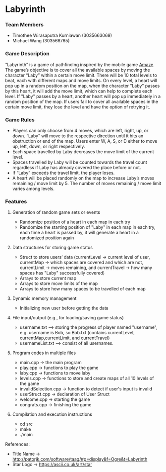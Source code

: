 # Labyrinth

### Team Members

- Timothee Wirasaputra Kurniawan (3035663069)
- Michael Wang (303566765)

### Game Description

“Labyrinth” is a game of pathfinding inspired by the mobile game [Amaze](https://play.google.com/store/apps/details?id=com.crazylabs.amaze.game&hl=en). The game’s objective is to cover all the available spaces by moving the character “Laby” within a certain move limit. There will be 10 total levels to beat, each with different maps and move limits. On every level, a heart will pop up in a random position on the map, when the character "Laby" passes by this heart, it will add the move limit, which can help to complete each level. If "Laby" passes by a heart, another heart will pop up immediately in a random position of the map. If users fail to cover all available spaces in the certain move limit, they lose the level and have the option of retrying it.

### Game Rules

- Players can only choose from 4 moves, which are left, right, up, or down. “Laby” will move to the respective direction until it hits an obstruction or end of the map. Users enter W, A, S, or D either to move up, left, down, or right respectively.
- Each space travelled by Laby decreases the move limit of the current level.
- Spaces travelled by Laby will be counted towards the travel count regardless if Laby has already covered the place before or not.
- If “Laby” exceeds the travel limit, the player loses.
- A heart will be placed randomly on the map to increase Laby’s moves remaining / move limit by 5. The number of moves remaining / move limit varies among levels.

### Features

1. Generation of random game sets or events

   - Randomize position of a heart in each map in each try
   - Randomize the starting position of "Laby" in each map in each try, each time a heart is passed by, it will generate a heart in a randomized position again

2. Data structures for storing game status

   - Struct to store users’ data (currentLevel -> current level of user, currentMap -> which spaces are covered and which are not, currentLimit -> moves remaining, and currentTravel -> how many spaces has "Laby" successfully covered)
   - Arrays to store current map
   - Arrays to store move limits of the map
   - Arrays to store how many spaces to be travelled of each map

3. Dynamic memory management

   - Initializing new user before getting the data

4. File input/output (e.g., for loading/saving game status)

   - username.txt --> storing the progress of player named "username", e.g. username is Bob, so Bob.txt (contains currentLevel, currentMap,currentLimit, and currentTravel)
   - usernameList.txt --> consist of all usernames.

5. Program codes in multiple files
   - main.cpp → the main program
   - play.cpp → functions to play the game
   - laby.cpp → functions to move laby
   - levels.cpp → functions to store and create maps of all 10 levels of the game
   - invalidSelection.cpp → function to detect if user's input is invalid
   - userStruct.cpp → declaration of User Struct
   - welcome.cpp → starting the game
   - congrats.cpp → finishing the game
 
 6. Compilation and execution instructions
    - cd src
    - make
    - ./main

References:
   - Title Name → http://patorjk.com/software/taag/#p=display&f=Ogre&t=Labyrinth
   - Star Logo → https://ascii.co.uk/art/star
